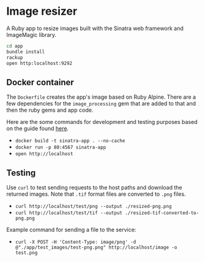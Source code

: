 # Image resizer

A Ruby app to resize images built with the Sinatra web framework and ImageMagic library.

```sh
cd app
bundle install
rackup
open http:localhost:9292
```

## Docker container

The `Dockerfile` creates the app's image based on Ruby Alpine. There are a few dependencies for the `image_processing` gem that are added to that and then the ruby gems and app code.

Here are the some commands for development and testing purposes based on the guide found [here](https://www.codewithjason.com/dockerize-sinatra-application/).

- `docker build -t sinatra-app . --no-cache`
- `docker run -p 80:4567 sinatra-app`
- `open http://localhost`

## Testing

Use `curl` to test sending requests to the host paths and download the returned images. Note that `.tif` format files are converted to `.png` files.

- `curl http://localhost/test/png --output ./resized-png.png`
- `curl http://localhost/test/tif --output ./resized-tif-converted-to-png.png`

Example command for sending a file to the service:

- `curl -X POST -H 'Content-Type: image/png' -d @"./app/test_images/test-png.png" http://localhost/image -o test.png`